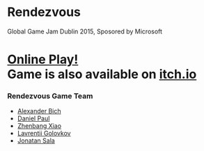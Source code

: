 # Rendezvous
Global Game Jam Dublin 2015, Sposored by Microsoft

[**Online Play!**](http://rendezvousgame.github.io/Rendezvous/)  
Game is also available on [itch.io](http://starkshaw.itch.io/rendezvous)  
=====

### Rendezvous Game Team
- [Alexander Bich](https://github.com/quyse)
- [Daniel Paul](https://github.com/danielpaul)
- [Zhenbang Xiao](https://github.com/starkshaw)
- [Lavrentii Golovkov](https://github.com/lavr-delta)
- [Jonatan Sala](https://github.com/IonatanSala)